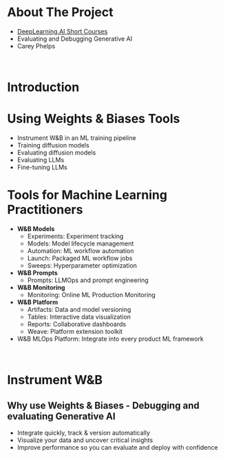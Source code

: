 &nbsp;

# About The Project

- [DeepLearning.AI Short Courses](https://learn.deeplearning.ai/)
- Evaluating and Debugging Generative AI
- Carey Phelps

&nbsp;

# Introduction

# **Using Weights & Biases Tools**

- Instrument W&B in an ML training pipeline
- Training diffusion models
- Evaluating diffusion models
- Evaluating LLMs
- Fine-tuning LLMs

# Tools for Machine Learning Practitioners

- **W&B Models**
  - Experiments: Experiment tracking
  - Models: Model lifecycle management
  - Automation: ML workflow automation
  - Launch: Packaged ML workflow jobs
  - Sweeps: Hyperparameter optimization
- **W&B Prompts**
  - Prompts: LLMOps and prompt engineering
- **W&B Monitoring**
  - Monitoring: Online ML Production Monitoring
- **W&B Platform**
  - Artifacts: Data and model versioning
  - Tables: Interactive data visualization
  - Reports: Collaborative dashboards
  - Weave: Platform extension toolkit
- W&B MLOps Platform: Integrate into every product ML framework

&nbsp;

# Instrument W&B

## Why use Weights & Biases - Debugging and evaluating Generative AI

- Integrate quickly, track & version automatically
- Visualize your data and uncover critical insights
- Improve performance so you can evaluate and deploy with confidence

&nbsp;
